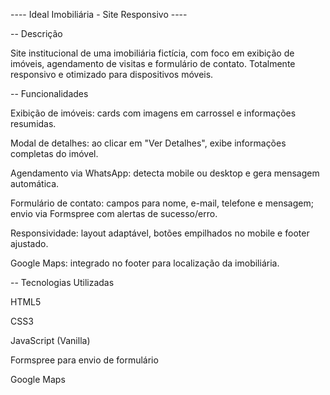  ---- Ideal Imobiliária - Site Responsivo ----

-- Descrição

Site institucional de uma imobiliária fictícia, com foco em exibição de imóveis, agendamento de visitas e formulário de contato. Totalmente responsivo e otimizado para dispositivos móveis.

-- Funcionalidades

Exibição de imóveis: cards com imagens em carrossel e informações resumidas.

Modal de detalhes: ao clicar em "Ver Detalhes", exibe informações completas do imóvel.

Agendamento via WhatsApp: detecta mobile ou desktop e gera mensagem automática.

Formulário de contato: campos para nome, e-mail, telefone e mensagem; envio via Formspree com alertas de sucesso/erro.

Responsividade: layout adaptável, botões empilhados no mobile e footer ajustado.

Google Maps: integrado no footer para localização da imobiliária.

-- Tecnologias Utilizadas

HTML5

CSS3

JavaScript (Vanilla)

Formspree para envio de formulário

Google Maps 

